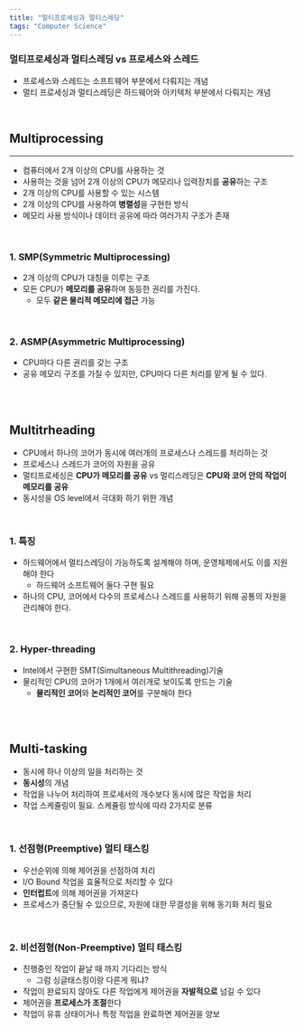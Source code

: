 ```yaml
---
title: "멀티프로세싱과 멀티스레딩"
tags: "Computer Science"
---
```






### 멀티프로세싱과 멀티스레딩 vs 프로세스와 스레드

- 프로세스와 스레드는 소프트웨어 부분에서 다뤄지는 개념
- 멀티 프로세싱과 멀티스레딩은 하드웨어와 아키텍처 부분에서 다뤄지는 개념

</br>

## Multiprocessing

<hr>

- 컴퓨터에서 2개 이상의 CPU를 사용하는 것
- 사용하는 것을 넘어 2개 이상의 CPU가 메모리나 입력장치를 **공유**하는 구조
- 2개 이상의 CPU를 사용할 수 있는 시스템
- 2개 이상의 CPU를 사용하여 **병렬성**을 구현한 방식
- 메모리 사용 방식이나 데이터 공유에 따라 여러가지 구조가 존재

</br>

### 1. SMP(Symmetric Multiprocessing)

- 2개 이상의 CPU가 대칭을 이루는 구조
- 모든 CPU가 **메모리를 공유**하며 동등한 권리를 가진다.
  - 모두 **같은 물리적 메모리에 접근** 가능

</br>

### 2. ASMP(Asymmetric Multiprocessing)

- CPU마다 다른 권리를 갖는 구조
- 공유 메모리 구조를 가질 수 있지만, CPU마다 다른 처리를 맡게 될 수 있다.

</br>

</br>

## Multitrheading

</hr>

- CPU에서 하나의 코어가 동시에 여러개의 프로세스나 스레드를 처리하는 것
- 프로세스나 스레드가 코어의 자원을 공유
- 멀티프로세싱은 **CPU가 메모리를 공유** vs 멀리스레딩은 **CPU와 코어 안의 작업이 메모리를 공유**
- 동시성을 OS level에서 극대화 하기 위한 개념

</br>

### 1. 특징

- 하드웨어에서 멀티스레딩이 가능하도록 설계해야 하며, 운영체제에서도 이를 지원해야 한다
  - 하드웨어 소프트웨어 둘다 구현 필요
- 하나의 CPU, 코어에서 다수의 프로세스나 스레드를 사용하기 위해 공통의 자원을 관리해야 한다.

</br>

### 2. Hyper-threading

- Intel에서 구현한 SMT(Simultaneous Multithreading)기술
- 물리적인 CPU의 코어가 1개에서 여러개로 보이도록 만드는 기술
  - **물리적인 코어**와 **논리적인 코어**를 구분해야 한다

</br>

</br>

## Multi-tasking

</hr>

- 동시에 하나 이상의 일을 처리하는 것
- **동시성**의 개념
- 작업을 나누어 처리하여 프로세서의 개수보다 동시에 많은 작업을 처리
- 작업 스케쥴링이 필요. 스케쥴링 방식에 따라 2가지로 분류

</br>

### 1. 선점형(Preemptive) 멀티 태스킹

- 우선순위에 의해 제어권을 선점하여 처리
- I/O Bound 작업을 효율적으로 처리할 수 있다
- **인터럽트**에 의해 제어권을 가져온다
- 프로세스가 중단될 수 있으므로, 자원에 대한 무결성을 위해 동기화 처리 필요

</br>

### 2. 비선점형(Non-Preemptive) 멀티 태스킹

- 진행중인 작업이 끝날 때 까지 기다리는 방식
  - 그럼 싱글태스킹이랑 다른게 뭐냐?
- 작업이 완료되지 않아도 다른 작업에게 제어권을 **자발적으로** 넘길 수 있다
- 제어권을 **프로세스가 조절**한다
- 작업이 유휴 상태이거나 특정 작업을 완료하면 제어권을 양보



